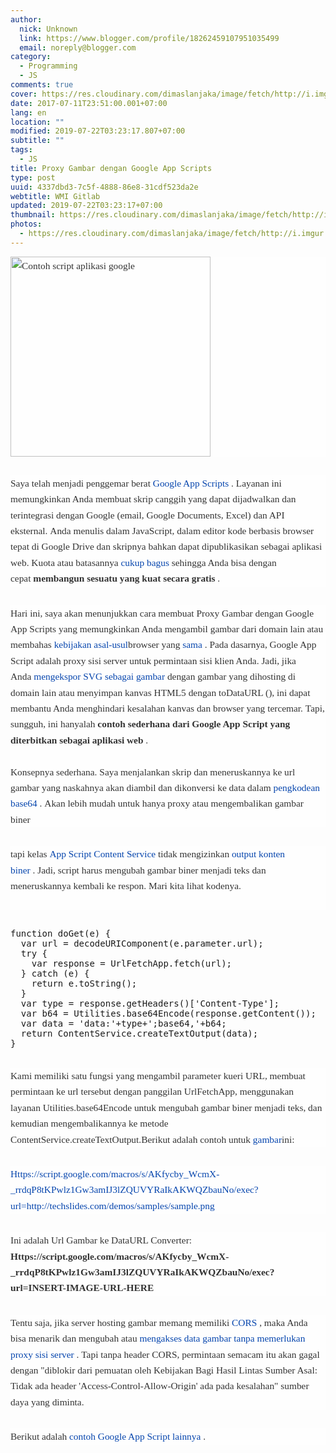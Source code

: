 ```yaml
---
author:
  nick: Unknown
  link: https://www.blogger.com/profile/18262459107951035499
  email: noreply@blogger.com
category:
  - Programming
  - JS
comments: true
cover: https://res.cloudinary.com/dimaslanjaka/image/fetch/http://i.imgur.com/FFGsnXd.jpg?1
date: 2017-07-11T23:51:00.001+07:00
lang: en
location: ""
modified: 2019-07-22T03:23:17.807+07:00
subtitle: ""
tags:
  - JS
title: Proxy Gambar dengan Google App Scripts
type: post
uuid: 4337dbd3-7c5f-4888-86e8-31cdf523da2e
webtitle: WMI Gitlab
updated: 2019-07-22T03:23:17+07:00
thumbnail: https://res.cloudinary.com/dimaslanjaka/image/fetch/http://i.imgur.com/FFGsnXd.jpg?1
photos:
  - https://res.cloudinary.com/dimaslanjaka/image/fetch/http://i.imgur.com/FFGsnXd.jpg?1
---
```


<div style="background-color: #fefefe; color: #333333; font-family: &quot;Droid Serif&quot;, serif; font-size: 1.1em; line-height: 1.65em; margin-bottom: 30px;"><img alt="Contoh script aplikasi google" height="179" src="https://res.cloudinary.com/dimaslanjaka/image/fetch/http://i.imgur.com/FFGsnXd.jpg?1" style="border: 0px; height: auto; max-width: 100%; vertical-align: middle;" width="320"></div><div style="background-color: #fefefe; color: #333333; font-family: &quot;Droid Serif&quot;, serif; font-size: 1.1em; line-height: 1.65em; margin-bottom: 30px;"><span class="notranslate">Saya telah menjadi penggemar berat&nbsp;<a href="https://translate.googleusercontent.com/translate_c?depth=2&amp;nv=1&amp;rurl=translate.google.com&amp;sl=auto&amp;sp=nmt4&amp;tl=id&amp;u=https://developers.google.com/apps-script/&amp;usg=ALkJrhj9lA4tiLsXRrlYky_VCJvMqmXdBA" style="color: #0645ad; text-decoration: none;" rel="noopener noreferer nofollow">Google App Scripts</a>&nbsp;.</span>&nbsp;<span class="notranslate">Layanan ini memungkinkan Anda membuat skrip canggih yang dapat dijadwalkan dan terintegrasi dengan Google (email, Google Documents, Excel) dan API eksternal.</span>&nbsp;<span class="notranslate">Anda menulis dalam JavaScript, dalam editor kode berbasis browser tepat di Google Drive dan skripnya bahkan dapat dipublikasikan sebagai aplikasi web.</span>&nbsp;<span class="notranslate">Kuota atau batasannya&nbsp;<a href="https://translate.googleusercontent.com/translate_c?depth=2&amp;nv=1&amp;rurl=translate.google.com&amp;sl=auto&amp;sp=nmt4&amp;tl=id&amp;u=https://developers.google.com/apps-script/guides/services/quotas&amp;usg=ALkJrhgRXlcPFGAKiqBPQ1MfYW2LWzuA8g#current_quotas" style="color: #0645ad; text-decoration: none;" rel="noopener noreferer nofollow">cukup bagus</a>&nbsp;sehingga Anda bisa dengan cepat&nbsp;<strong>membangun sesuatu yang kuat secara gratis</strong>&nbsp;.</span></div><div style="background-color: #fefefe; color: #333333; font-family: &quot;Droid Serif&quot;, serif; font-size: 1.1em; line-height: 1.65em; margin-bottom: 30px;"><span class="notranslate">Hari ini, saya akan menunjukkan cara membuat Proxy Gambar dengan Google App Scripts yang memungkinkan Anda mengambil gambar dari domain lain atau membahas&nbsp;<a href="http://translate.googleusercontent.com/translate_c?depth=2&amp;nv=1&amp;rurl=translate.google.com&amp;sl=auto&amp;sp=nmt4&amp;tl=id&amp;u=http://en.wikipedia.org/wiki/Same-origin_policy&amp;usg=ALkJrhg-BEwgNcWIPMcBlpE3IQi1945qNg" style="color: #0645ad; text-decoration: none;" rel="noopener noreferer nofollow">kebijakan asal-usul</a>browser yang&nbsp;<a href="http://translate.googleusercontent.com/translate_c?depth=2&amp;nv=1&amp;rurl=translate.google.com&amp;sl=auto&amp;sp=nmt4&amp;tl=id&amp;u=http://en.wikipedia.org/wiki/Same-origin_policy&amp;usg=ALkJrhg-BEwgNcWIPMcBlpE3IQi1945qNg" style="color: #0645ad; text-decoration: none;" rel="noopener noreferer nofollow">sama</a>&nbsp;.</span>&nbsp;<span class="notranslate">Pada dasarnya, Google App Script adalah proxy sisi server untuk permintaan sisi klien Anda.</span>&nbsp;<span class="notranslate">Jadi, jika Anda&nbsp;<a href="http://translate.googleusercontent.com/translate_c?depth=2&amp;nv=1&amp;rurl=translate.google.com&amp;sl=auto&amp;sp=nmt4&amp;tl=id&amp;u=http://techslides.com/save-svg-as-an-image&amp;usg=ALkJrhhrr3kl16yi2_dzUZY7Oxxo13U3AQ" style="color: #0645ad; text-decoration: none;" rel="noopener noreferer nofollow">mengekspor SVG sebagai gambar</a>&nbsp;dengan gambar yang dihosting di domain lain atau menyimpan kanvas HTML5 dengan toDataURL (), ini dapat membantu Anda menghindari kesalahan kanvas dan browser yang tercemar.</span>&nbsp;<span class="notranslate">Tapi, sungguh, ini hanyalah&nbsp;<strong>contoh sederhana dari Google App Script yang diterbitkan sebagai aplikasi web</strong>&nbsp;.</span><br><span id="more-5872"></span><br><span class="notranslate">Konsepnya sederhana.</span>&nbsp;<span class="notranslate">Saya menjalankan skrip dan meneruskannya ke url gambar yang naskahnya akan diambil dan dikonversi ke data dalam&nbsp;<a href="http://translate.googleusercontent.com/translate_c?depth=2&amp;nv=1&amp;rurl=translate.google.com&amp;sl=auto&amp;sp=nmt4&amp;tl=id&amp;u=http://en.wikipedia.org/wiki/Base64&amp;usg=ALkJrhjhqICRLPUCpOaSFDlKiaw25ZjQ0A" style="color: #0645ad; text-decoration: none;" rel="noopener noreferer nofollow">pengkodean base64</a>&nbsp;.</span>&nbsp;<span class="notranslate">Akan lebih mudah untuk hanya proxy atau mengembalikan gambar biner</span></div><div style="background-color: #fefefe; color: #333333; font-family: &quot;Droid Serif&quot;, serif; font-size: 1.1em; line-height: 1.65em; margin-bottom: 30px;"><span class="notranslate">tapi kelas&nbsp;<a href="https://translate.googleusercontent.com/translate_c?depth=2&amp;nv=1&amp;rurl=translate.google.com&amp;sl=auto&amp;sp=nmt4&amp;tl=id&amp;u=https://developers.google.com/apps-script/reference/content/content-service&amp;usg=ALkJrhi1BS8_R4X_bZuYKVBaBMfuGV0f7w" style="color: #0645ad; text-decoration: none;" rel="noopener noreferer nofollow">App Script Content Service</a>&nbsp;tidak mengizinkan&nbsp;<a href="https://translate.googleusercontent.com/translate_c?depth=2&amp;nv=1&amp;rurl=translate.google.com&amp;sl=auto&amp;sp=nmt4&amp;tl=id&amp;u=https://code.google.com/p/google-apps-script-issues/issues/detail%3Fid%3D2582&amp;usg=ALkJrhj2TN4fO-Zh9NA3o7euyJ-InoTUrA" style="color: #0645ad; text-decoration: none;" rel="noopener noreferer nofollow">output konten biner</a>&nbsp;.</span>&nbsp;<span class="notranslate">Jadi, script harus mengubah gambar biner menjadi teks dan meneruskannya kembali ke respon.</span>&nbsp;<span class="notranslate">Mari kita lihat kodenya.</span><br><span class="notranslate"><br></span></div><pre>function doGet(e) {<br>  var url = decodeURIComponent(e.parameter.url);<br>  try {<br>    var response = UrlFetchApp.fetch(url);<br>  } catch (e) {<br>    return e.toString();<br>  }<br>  var type = response.getHeaders()['Content-Type'];<br>  var b64 = Utilities.base64Encode(response.getContent());<br>  var data = 'data:'+type+';base64,'+b64;<br>  return ContentService.createTextOutput(data);<br>}</pre><br><div style="background-color: #fefefe; color: #333333; font-family: &quot;Droid Serif&quot;, serif; font-size: 1.1em; line-height: 1.65em; margin-bottom: 30px;"><span class="notranslate">Kami memiliki satu fungsi yang mengambil parameter kueri URL, membuat permintaan ke url tersebut dengan panggilan UrlFetchApp, menggunakan layanan Utilities.base64Encode untuk mengubah gambar biner menjadi teks, dan kemudian mengembalikannya ke metode ContentService.createTextOutput.</span><span class="notranslate">Berikut adalah contoh untuk&nbsp;<a href="http://techslides.com/demos/samples/sample.png" style="color: #0645ad; text-decoration: none;" rel="noopener noreferer nofollow">gambar</a>ini:</span></div><div style="background-color: #fefefe; color: #333333; font-family: &quot;Droid Serif&quot;, serif; font-size: 1.1em; line-height: 1.65em; margin-bottom: 30px;"><span class="notranslate"><a href="https://translate.googleusercontent.com/translate_c?depth=2&amp;nv=1&amp;rurl=translate.google.com&amp;sl=auto&amp;sp=nmt4&amp;tl=id&amp;u=https://script.google.com/macros/s/AKfycby_WcmX-_rrdqP8tKPwlz1Gw3amIJ3lZQUVYRaIkAKWQZbauNo/exec%3Furl%3Dhttp://techslides.com/demos/samples/sample.png&amp;usg=ALkJrhgPn64KX7XQocEwSh6uKTfPc0UTbQ" style="color: #0645ad; text-decoration: none;" rel="noopener noreferer nofollow">Https://script.google.com/macros/s/AKfycby_WcmX-_rrdqP8tKPwlz1Gw3amIJ3lZQUVYRaIkAKWQZbauNo/exec?url=http://techslides.com/demos/samples/sample.png</a></span></div><div style="background-color: #fefefe; color: #333333; font-family: &quot;Droid Serif&quot;, serif; font-size: 1.1em; line-height: 1.65em; margin-bottom: 30px;"><span class="notranslate">Ini adalah Url Gambar ke DataURL Converter:</span><br><span class="notranslate"><strong>Https://script.google.com/macros/s/AKfycby_WcmX-_rrdqP8tKPwlz1Gw3amIJ3lZQUVYRaIkAKWQZbauNo/exec?url=INSERT-IMAGE-URL-HERE</strong></span></div><div style="background-color: #fefefe; color: #333333; font-family: &quot;Droid Serif&quot;, serif; font-size: 1.1em; line-height: 1.65em; margin-bottom: 30px;"><span class="notranslate">Tentu saja, jika server hosting gambar memang memiliki&nbsp;<a href="http://translate.googleusercontent.com/translate_c?depth=2&amp;nv=1&amp;rurl=translate.google.com&amp;sl=auto&amp;sp=nmt4&amp;tl=id&amp;u=http://enable-cors.org/&amp;usg=ALkJrhglmoSQJY5hUneaOj2OsnLWcGDBEw" style="color: #0645ad; text-decoration: none;" rel="noopener noreferer nofollow">CORS</a>&nbsp;, maka Anda bisa menarik dan mengubah atau&nbsp;<a href="http://translate.googleusercontent.com/translate_c?depth=2&amp;nv=1&amp;rurl=translate.google.com&amp;sl=auto&amp;sp=nmt4&amp;tl=id&amp;u=http://jsfiddle.net/handtrix/YvQ5y/&amp;usg=ALkJrhj8HYc-42T35zBM9MCvsvZ5ZTgyTg" style="color: #0645ad; text-decoration: none;" rel="noopener noreferer nofollow">mengakses data gambar tanpa memerlukan proxy sisi server</a>&nbsp;.</span>&nbsp;<span class="notranslate">Tapi tanpa header CORS,&nbsp;permintaan semacam&nbsp;itu akan gagal dengan "diblokir dari pemuatan oleh Kebijakan Bagi Hasil Lintas Sumber Asal: Tidak ada header 'Access-Control-Allow-Origin' ada pada kesalahan" sumber daya yang diminta.</span></div><div style="background-color: #fefefe; color: #333333; font-family: &quot;Droid Serif&quot;, serif; font-size: 1.1em; line-height: 1.65em; margin-bottom: 30px;"><span class="notranslate">Berikut adalah&nbsp;<a href="https://translate.googleusercontent.com/translate_c?depth=2&amp;nv=1&amp;rurl=translate.google.com&amp;sl=auto&amp;sp=nmt4&amp;tl=id&amp;u=https://sites.google.com/site/scriptsexamples/&amp;usg=ALkJrhjZOLi5bLuwe9RDbdpWzqzuCtuU-g" style="color: #0645ad; text-decoration: none;" rel="noopener noreferer nofollow">contoh Google App Script lainnya</a>&nbsp;.</span></div>